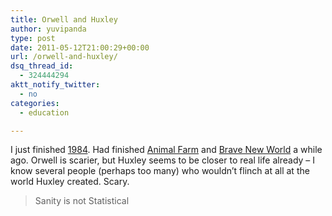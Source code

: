 ```yaml
---
title: Orwell and Huxley
author: yuvipanda
type: post
date: 2011-05-12T21:00:29+00:00
url: /orwell-and-huxley/
dsq_thread_id:
  - 324444294
aktt_notify_twitter:
  - no
categories:
  - education

---
```

I just finished [1984][1]. Had finished [Animal Farm][2] and [Brave New World][3] a while ago. Orwell is scarier, but Huxley seems to be closer to real life already &#8211; I know several people (perhaps too many) who wouldn&#8217;t flinch at all at the world Huxley created. Scary.

> Sanity is not Statistical

 [1]: http://en.wikipedia.org/wiki/Nineteen_Eighty-Four
 [2]: http://en.wikipedia.org/wiki/Animal_Farm
 [3]: http://en.wikipedia.org/wiki/Brave_New_World